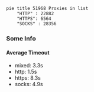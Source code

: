 
```mermaid
pie title 51968 Proxies in list
    "HTTP" : 22882
    "HTTPS": 6564
    "SOCKS" : 28356
```

### Some Info
#### Average Timeout

- mixed: 3.3s
- http: 1.5s
- https: 8.3s
- socks: 4.9s